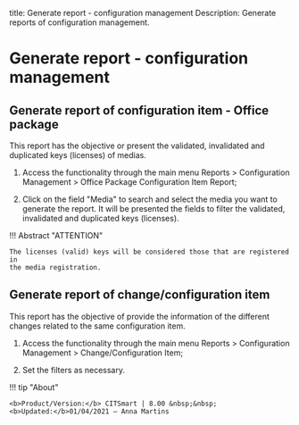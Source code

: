 title: Generate report - configuration management
Description: Generate reports of configuration management. 
# Generate report - configuration management

Generate report of configuration item - Office package
----------------------------------------------------------

This report has the objective or present the validated, invalidated and
duplicated keys (licenses) of medias.

1.  Access the functionality through the main menu Reports \> Configuration
    Management \> Office Package Configuration Item Report;

2.  Click on the field "Media" to search and select the media you want to
    generate the report. It will be presented the fields to filter the
    validated, invalidated and duplicated keys (licenses).

!!! Abstract "ATTENTION"

    The licenses (valid) keys will be considered those that are registered in
    the media registration.  

Generate report of change/configuration item
------------------------------------------------

This report has the objective of provide the information of the different 
changes related to the same configuration item.

1.  Access the functionality through the main menu Reports \> Configuration
    Management \> Change/Configuration Item;

2.  Set the filters as necessary.

!!! tip "About"

    <b>Product/Version:</b> CITSmart | 8.00 &nbsp;&nbsp;
    <b>Updated:</b>01/04/2021 – Anna Martins

